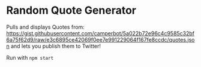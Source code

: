 # Random Quote Generator

Pulls and displays Quotes from: https://gist.githubusercontent.com/camperbot/5a022b72e96c4c9585c32bf6a75f62d9/raw/e3c6895ce42069f0ee7e991229064f167fe8ccdc/quotes.json and lets you publish them to Twitter!

Run with `npm start`

